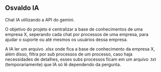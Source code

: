 ## Osvaldo IA

Chat IA utilizando a API do gemini.

O objetivo do projeto é centralizar a base de conhecimentos de uma empresa X, seperando cada chat por processos de uma empresa, para ajudar o suporte ou até mesmos os usuários dessa empresa.

A IA ler um arquivo .xlsx onde fica a base de conhecimento da empresa X, além disso, filtra por sub processos de um processo, caso haja necessidades de detalhes, esses subs processos ficam em um arquivo .txt (temporariamente) que IA só lê dependendo da pergunta.
